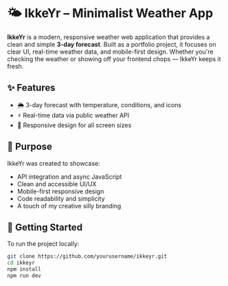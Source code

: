 # 🌤️ IkkeYr – Minimalist Weather App

**IkkeYr** is a modern, responsive weather web application that provides a clean and simple **3-day forecast**. Built as a portfolio project, it focuses on clear UI, real-time weather data, and mobile-first design. Whether you're checking the weather or showing off your frontend chops — IkkeYr keeps it fresh.

## ✨ Features

- 🌦️ 3-day forecast with temperature, conditions, and icons
- ⚡ Real-time data via public weather API
- 📱 Responsive design for all screen sizes

## 🎯 Purpose

IkkeYr was created to showcase:

- API integration and async JavaScript
- Clean and accessible UI/UX
- Mobile-first responsive design
- Code readability and simplicity
- A touch of my creative silly branding

## 🚀 Getting Started

To run the project locally:

```bash
git clone https://github.com/yourusername/ikkeyr.git
cd ikkeyr
npm install
npm run dev
